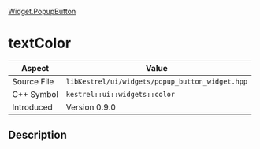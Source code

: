 [Widget.PopupButton](index.md)
# textColor
| Aspect | Value |
| --- | --- |
| Source File | `libKestrel/ui/widgets/popup_button_widget.hpp` |
| C++ Symbol | `kestrel::ui::widgets::color` |
| Introduced | Version 0.9.0 |
## Description
